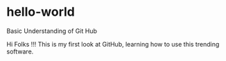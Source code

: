 # hello-world
Basic Understanding of Git Hub

Hi Folks !!!
This is my first look at GitHub, learning how to use this trending software.
